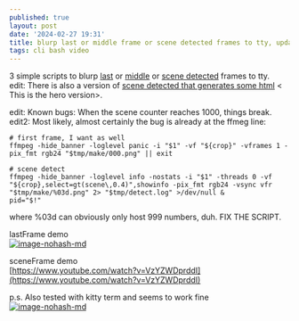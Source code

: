 ```yaml
---
published: true
layout: post
date: '2024-02-27 19:31'
title: blurp last or middle frame or scene detected frames to tty, update 2
tags: cli bash video 
---
```

3 simple scripts to blurp [last](https://raw.githubusercontent.com/brontosaurusrex/singularity/master/bin/lastFrame) or [middle](https://raw.githubusercontent.com/brontosaurusrex/singularity/master/bin/middleFrame) or [scene detected](https://raw.githubusercontent.com/brontosaurusrex/singularity/master/bin/sceneFrame) frames to tty.    
edit: There is also a version of [scene detected that generates some html](https://raw.githubusercontent.com/brontosaurusrex/singularity/master/bin/sceneFrameMitHtml) < This is the hero version>.

edit: Known bugs: When the scene counter reaches 1000, things break. edit2: Most likely, almost certainly the bug is already at the ffmeg line:

    # first frame, I want as well
    ffmpeg -hide_banner -loglevel panic -i "$1" -vf "${crop}" -vframes 1 -pix_fmt rgb24 "$tmp/make/000.png" || exit
    
    # scene detect
    ffmpeg -hide_banner -loglevel info -nostats -i "$1" -threads 0 -vf "${crop},select=gt(scene\,0.4)",showinfo -pix_fmt rgb24 -vsync vfr "$tmp/make/%03d.png" 2> "$tmp/detect.log" >/dev/null &    
    pid="$!"

where %03d can obviously only host 999 numbers, duh. FIX THE SCRIPT.

lastFrame demo    
[![image-nohash-md](https://i.imgur.com/xTUyJTYl.png)](https://i.imgur.com/xTUyJTY.png)

sceneFrame demo  
[https://www.youtube.com/watch?v=VzYZWDprddI](https://www.youtube.com/watch?v=VzYZWDprddI)

p.s. Also tested with kitty term and seems to work fine  
[![image-nohash-md](https://i.imgur.com/MgIyOG0l.png)](https://i.imgur.com/MgIyOG0.png)
